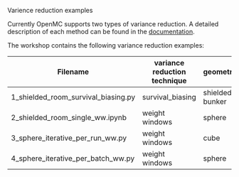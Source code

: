 Varience reduction examples

Currently OpenMC supports two types of variance reduction.
A detailed description of each method can be found in the [documentation](https://docs.openmc.org/en/stable/methods/neutron_physics.html?highlight=survival#variance-reduction-techniques).

The workshop contains the following variance reduction examples:

| Filename | variance reduction technique | geometry | mesh type |
|---|---|---|---|
| 1_shielded_room_survival_biasing.py | survival_biasing | shielded bunker | RegularMesh | Flux map | air space and concrete |
| 2_shielded_room_single_ww.ipynb | weight windows | sphere | RegularMesh | air space and concrete |
| 3_sphere_iterative_per_run_ww.py | weight windows | cube | RegularMesh | Water |
| 4_sphere_iterative_per_batch_ww.py | weight windows | sphere | SphericalMesh | concrete |